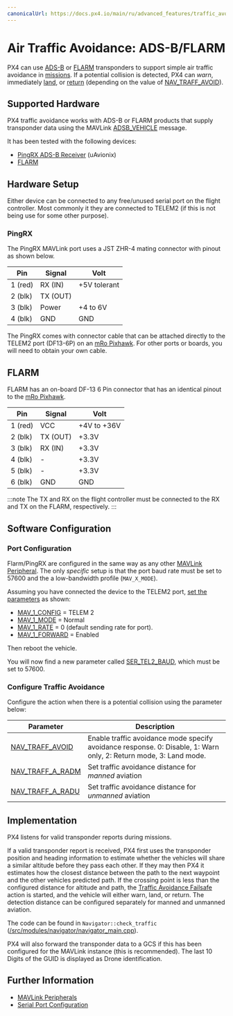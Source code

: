 ```yaml
---
canonicalUrl: https://docs.px4.io/main/ru/advanced_features/traffic_avoidance_adsb
---
```


# Air Traffic Avoidance: ADS-B/FLARM

PX4 can use [ADS-B](https://en.wikipedia.org/wiki/Automatic_dependent_surveillance_%E2%80%93_broadcast) or [FLARM](https://en.wikipedia.org/wiki/FLARM) transponders to support simple air traffic avoidance in [missions](../flight_modes/mission.md). If a potential collision is detected, PX4 can *warn*, immediately [land](../flight_modes/land.md), or [return](../flight_modes/return.md) (depending on the value of [NAV_TRAFF_AVOID](#NAV_TRAFF_AVOID)).

<a id="supported_hardware"></a>

## Supported Hardware

PX4 traffic avoidance works with ADS-B or FLARM products that supply transponder data using the MAVLink [ADSB_VEHICLE](https://mavlink.io/en/messages/common.html#ADSB_VEHICLE) message.

It has been tested with the following devices:
- [PingRX ADS-B Receiver](https://uavionix.com/product/pingrx/) (uAvionix)
- [FLARM](https://flarm.com/products/powerflarm/uav/)


## Hardware Setup

Either device can be connected to any free/unused serial port on the flight controller. Most commonly it they are connected to TELEM2 (if this is not being use for some other purpose).

### PingRX

The PingRX MAVLink port uses a JST ZHR-4 mating connector with pinout as shown below.

| Pin     | Signal   | Volt         |
| ------- | -------- | ------------ |
| 1 (red) | RX (IN)  | +5V tolerant |
| 2 (blk) | TX (OUT) |              |
| 3 (blk) | Power    | +4 to 6V     |
| 4 (blk) | GND      | GND          |

The PingRX comes with connector cable that can be attached directly to the TELEM2 port (DF13-6P) on an [mRo Pixhawk](../flight_controller/mro_pixhawk.md). For other ports or boards, you will need to obtain your own cable.


## FLARM

FLARM has an on-board DF-13 6 Pin connector that has an identical pinout to the [mRo Pixhawk](../flight_controller/mro_pixhawk.md).

| Pin     | Signal   | Volt        |
| ------- | -------- | ----------- |
| 1 (red) | VCC      | +4V to +36V |
| 2 (blk) | TX (OUT) | +3.3V       |
| 3 (blk) | RX (IN)  | +3.3V       |
| 4 (blk) | -        | +3.3V       |
| 5 (blk) | -        | +3.3V       |
| 6 (blk) | GND      | GND         |

:::note
The TX and RX on the flight controller must be connected to the RX and TX on the FLARM, respectively.
:::

## Software Configuration

### Port Configuration

Flarm/PingRX are configured in the same way as any other [MAVLink Peripheral](../peripherals/mavlink_peripherals.md). The only *specific* setup is that the port baud rate must be set to 57600 and the a low-bandwidth profile (`MAV_X_MODE`).

Assuming you have connected the device to the TELEM2 port, [set the parameters](../advanced_config/parameters.md) as shown:

- [MAV_1_CONFIG](../advanced_config/parameter_reference.md#MAV_1_CONFIG) = TELEM 2
- [MAV_1_MODE](../advanced_config/parameter_reference.md#MAV_1_MODE) = Normal
- [MAV_1_RATE](../advanced_config/parameter_reference.md#MAV_1_RATE) = 0 (default sending rate for port).
- [MAV_1_FORWARD](../advanced_config/parameter_reference.md#MAV_1_FORWARD) = Enabled

Then reboot the vehicle.

You will now find a new parameter called [SER_TEL2_BAUD](../advanced_config/parameter_reference.md#SER_TEL2_BAUD), which must be set to 57600.

### Configure Traffic Avoidance

Configure the action when there is a potential collision using the parameter below:

| Parameter                                                                                                           | Description                                                                                                       |
| ------------------------------------------------------------------------------------------------------------------- | ----------------------------------------------------------------------------------------------------------------- |
| <span id="NAV_TRAFF_AVOID"></span>[NAV_TRAFF_AVOID](../advanced_config/parameter_reference.md#NAV_TRAFF_AVOID)    | Enable traffic avoidance mode specify avoidance response. 0: Disable, 1: Warn only, 2: Return mode, 3: Land mode. |
| <span id="NAV_TRAFF_A_RADM"></span>[NAV_TRAFF_A_RADM](../advanced_config/parameter_reference.md#NAV_TRAFF_A_RADM) | Set traffic avoidance distance for *manned* aviation                                                              |
| <span id="NAV_TRAFF_A_RADU"></span>[NAV_TRAFF_A_RADU](../advanced_config/parameter_reference.md#NAV_TRAFF_A_RADU) | Set traffic avoidance distance for *unmanned* aviation                                                            |


## Implementation

PX4 listens for valid transponder reports during missions.

If a valid transponder report is received, PX4 first uses the transponder position and heading information to estimate whether the vehicles will share a similar altitude before they pass each other. If they may then PX4 it estimates how the closest distance between the path to the next waypoint and the other vehicles predicted path. If the crossing point is less than the configured distance for altitude and path, the [Traffic Avoidance Failsafe](../config/safety.md#traffic-avoidance-failsafe) action is started, and the vehicle will either warn, land, or return. The detection distance can be configured separately for manned and unmanned aviation.


The code can be found in `Navigator::check_traffic` ([/src/modules/navigator/navigator_main.cpp](https://github.com/PX4/PX4-Autopilot/blob/master/src/modules/navigator/navigator_main.cpp)).

PX4 will also forward the transponder data to a GCS if this has been configured for the MAVLink instance (this is recommended). The last 10 Digits of the GUID is displayed as Drone identification.

## Further Information

* [MAVLink Peripherals](../peripherals/mavlink_peripherals.md)
* [Serial Port Configuration](../peripherals/serial_configuration.md)
